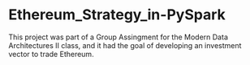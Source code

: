 # Ethereum_Strategy_in-PySpark
This project was part of a Group Assingment for the Modern Data Architectures II class, and it had the goal of developing an investment vector to trade Ethereum.
